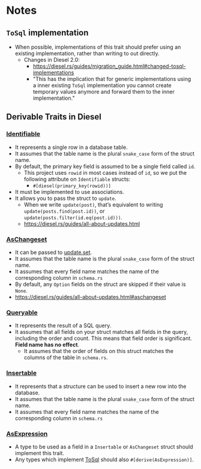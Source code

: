 # Notes

## `ToSql` implementation

* When possible, implementations of this trait should prefer using an existing implementation, rather than writing to out directly.
    * Changes in Diesel 2.0: 
        * <https://diesel.rs/guides/migration_guide.html#changed-tosql-implementations>
        * "This has the implication that for generic implementations using a inner existing `ToSql` implementation you cannot create temporary values anymore and forward them to the inner implementation."

## Derivable Traits in Diesel

### [Identifiable](https://docs.diesel.rs/2.0.x/diesel/prelude/trait.Identifiable.html)

* It represents a single row in a database table.
* It assumes that the table name is the plural `snake_case` form of the struct name.
* By default, the primary key field is assumed to be a single field called `id`.
    * This project uses `rowid` in most cases instead of `id`, so we put the following attribute on `Identifiable` structs:
        * `#[diesel(primary_key(rowid))]`
* It must be implemented to use associations. 
* It allows you to pass the struct to `update`.
    * When we write `update(post)`, that’s equivalent to writing `update(posts.find(post.id))`, or `update(posts.filter(id.eq(post.id)))`.
    * <https://diesel.rs/guides/all-about-updates.html>

### [AsChangeset](https://docs.diesel.rs/2.0.x/diesel/query_builder/trait.AsChangeset.html)

* It can be passed to [update.set](https://docs.diesel.rs/2.0.x/diesel/query_builder/struct.UpdateStatement.html#method.set).
* It assumes that the table name is the plural `snake_case` form of the struct name.
* It assumes that every field name matches the name of the corresponding column in `schema.rs`
* By default, any `Option` fields on the struct are skipped if their value is `None`.
* <https://diesel.rs/guides/all-about-updates.html#aschangeset>

### [Queryable](https://docs.diesel.rs/2.0.x/diesel/prelude/trait.Queryable.html)

* It represents the result of a SQL query.
* It assumes that all fields on your struct matches all fields in the query, including the order and count. This means that field order is significant. **Field name has no effect**.
    * It assumes that the order of fields on this struct matches the columns of the table in `schema.rs`.

### [Insertable](https://docs.diesel.rs/2.0.x/diesel/prelude/trait.Insertable.html)

* It represents that a structure can be used to insert a new row into the database. 
* It assumes that the table name is the plural `snake_case` form of the struct name.
* It assumes that every field name matches the name of the corresponding column in `schema.rs`

### [AsExpression](https://docs.diesel.rs/2.0.x/diesel/expression/trait.AsExpression.html)

* A type to be used as a field in a `Insertable` or `AsChangeset` struct should implement this trait.
* Any types which implement [ToSql](https://docs.diesel.rs/2.0.x/diesel/serialize/trait.ToSql.html) should also `#[derive(AsExpression)]`.
